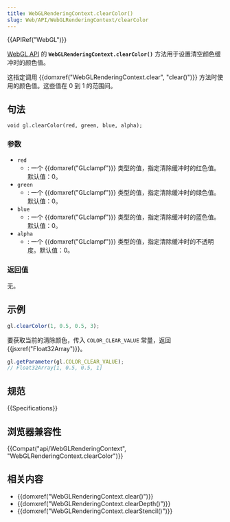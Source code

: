 ```yaml
---
title: WebGLRenderingContext.clearColor()
slug: Web/API/WebGLRenderingContext/clearColor
---
```

{{APIRef("WebGL")}}

[WebGL API](/en-US/docs/Web/API/WebGL_API) 的 **`WebGLRenderingContext.clearColor()`** 方法用于设置清空颜色缓冲时的颜色值。

这指定调用 {{domxref("WebGLRenderingContext.clear", "clear()")}} 方法时使用的颜色值。这些值在 0 到 1 的范围间。

## 句法

```plain
void gl.clearColor(red, green, blue, alpha);
```

### 参数

- `red`
  - : 一个 {{domxref("GLclampf")}} 类型的值，指定清除缓冲时的红色值。默认值：0。
- `green`
  - : 一个 {{domxref("GLclampf")}} 类型的值，指定清除缓冲时的绿色值。默认值：0。
- `blue`
  - : 一个 {{domxref("GLclampf")}} 类型的值，指定清除缓冲时的蓝色值。默认值：0。
- `alpha`
  - : 一个 {{domxref("GLclampf")}} 类型的值，指定清除缓冲时的不透明度。默认值：0。

### 返回值

无。

## 示例

```js
gl.clearColor(1, 0.5, 0.5, 3);
```

要获取当前的清除颜色，传入 `COLOR_CLEAR_VALUE` 常量，返回 {{jsxref("Float32Array")}}。

```js
gl.getParameter(gl.COLOR_CLEAR_VALUE);
// Float32Array[1, 0.5, 0.5, 1]
```

## 规范

{{Specifications}}

## 浏览器兼容性

{{Compat("api/WebGLRenderingContext", "WebGLRenderingContext.clearColor")}}

## 相关内容

- {{domxref("WebGLRenderingContext.clear()")}}
- {{domxref("WebGLRenderingContext.clearDepth()")}}
- {{domxref("WebGLRenderingContext.clearStencil()")}}
